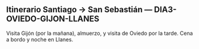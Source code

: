 ## Itinerario Santiago → San Sebastián — DIA3-OVIEDO-GIJON-LLANES
Visita Gijón (por la mañana), almuerzo, y visita de Oviedo por la tarde. Cena a bordo y noche en Llanes.
